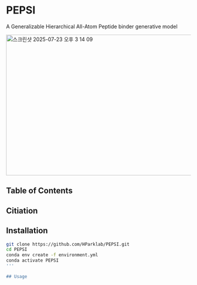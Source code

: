 # PEPSI
A Generalizable Hierarchical All-Atom Peptide binder generative model

<img width="981" height="384" alt="스크린샷 2025-07-23 오후 3 14 09" src="https://github.com/user-attachments/assets/24b45f04-7dbb-4278-be06-f40dda66ed0e" />

## Table of Contents 

## Citiation 

## Installation
```bash
git clone https://github.com/HParklab/PEPSI.git
cd PEPSI
conda env create -f environment.yml
conda activate PEPSI
'''

## Usage


